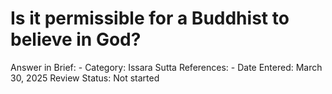 # Is it permissible for a Buddhist to believe in God?

Answer in Brief: -
 Category: Issara
Sutta References: -
Date Entered: March 30, 2025
Review Status: Not started